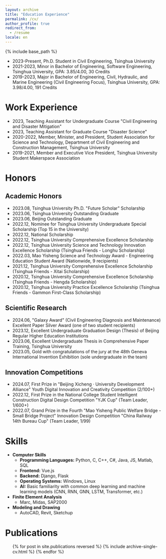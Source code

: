 ```yaml
---
layout: archive
title: "Education Experience"
permalink: /cv/
author_profile: true
redirect_from:
  - /resume
locale: en
---
```


{% include base_path %}
* 2023-Present, Ph.D. Student in Civil Engineering, Tsinghua University
* 2021-2023, Minor in Bachelor of Engineering, Software Engineering, Tsinghua University, GPA: 3.85/4.00, 30 Credits
* 2019-2023, Major in Bachelor of Engineering, Civil, Hydraulic, and Marine Engineering (Civil Engineering Focus), Tsinghua University, GPA: 3.98/4.00, 191 Credits

Work Experience
======
* 2023, Teaching Assistant for Undergraduate Course "Civil Engineering and Disaster Mitigation"
* 2023, Teaching Assistant for Graduate Course "Disaster Science"
* 2020-2022, Member, Minister, and President, Student Association for Science and Technology, Department of Civil Engineering and Construction Management, Tsinghua University
* 2019-2021, Member and Executive Vice President, Tsinghua University Student Makerspace Association

Honors
======

Academic Honors
------
* 2023.08, Tsinghua University Ph.D. "Future Scholar" Scholarship
* 2023.06, Tsinghua University Outstanding Graduate
* 2023.06, Beijing Outstanding Graduate
* 2022.12, Nominee for Tsinghua University Undergraduate Special Scholarship (Top 15 in the University)
* 2022.12, National Scholarship
* 2022.12, Tsinghua University Comprehensive Excellence Scholarship
* 2022.12, Tsinghua University Science and Technology Innovation Excellence Scholarship (Tsinghua Friends - Longhu Scholarship)
* 2022.03, Mao Yisheng Science and Technology Award - Engineering Education Student Award (Nationwide, 9 recipients)
* 2021.12, Tsinghua University Comprehensive Excellence Scholarship (Tsinghua Friends - Xitai Scholarship)
* 2020.12, Tsinghua University Comprehensive Excellence Scholarship (Tsinghua Friends - Hengda Scholarship)
* 2020.12, Tsinghua University Practice Excellence Scholarship (Tsinghua Friends - Gammon First-Class Scholarship)

Scientific Research
------
* 2024.06, "Galaxy Award" (Civil Engineering Diagnosis and Maintenance) Excellent Paper Silver Award (one of two student recipients)
* 2023.12, Excellent Undergraduate Graduation Design (Thesis) of Beijing Regular Higher Education Institutions
* 2023.06, Excellent Undergraduate Thesis in Comprehensive Paper Training, Tsinghua University
* 2023.05, Gold with congratulations of the jury at the 48th Geneva International Invention Exhibition (sole undergraduate in the team)

Innovation Competitions
------
* 2024.07, First Prize in "Beijing Xicheng · University Development Alliance" Youth Digital Innovation and Creativity Competition (2/100+)
* 2022.12, First Prize in the National College Student Intelligent Construction Digital Design Competition "YJK Cup" (Team Leader, 1/600+)
* 2022.07, Grand Prize in the Fourth "Mao Yisheng Public Welfare Bridge - Small Bridge Project" Innovation Design Competition "China Railway 14th Bureau Cup" (Team Leader, 1/99)

Skills
======
* **Computer Skills**
  * **Programming Languages:** Python, C, C++, C#, Java, JS, Matlab, SQL
  * **Frontend:** Vue.js
  * **Backend:** Django, Flask
  * **Operating Systems:** Windows, Linux
  * **AI:** Basic familiarity with common deep learning and machine learning models (CNN, RNN, GNN, LSTM, Transformer, etc.)
* **Finite Element Analysis**
  * Marc, Midas, SAP2000
* **Modeling and Drawing**
  * AutoCAD, Revit, Sketchup

Publications
======
<ul>{% for post in site.publications reversed %}
  {% include archive-single-cv.html %}
{% endfor %}</ul>
  
<!-- Talks
======
  <ul>{% for post in site.talks reversed %}
    {% include archive-single-talk-cv.html  %}
  {% endfor %}</ul>
  
Experience
======
  <ul>{% for post in site.experience reversed %}
    {% include archive-single-cv.html %}
  {% endfor %}</ul>
  
Service and leadership
======
* Currently signed in to 43 different slack teams -->
